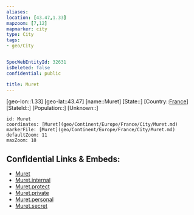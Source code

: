 ```yaml
---
aliases: 
location: [43.47,1.33]
mapzoom: [7,12] 
mapmarker: city 
type: City
tags:
- geo/City


SpocWebEntityId: 32631
isDeleted: false
confidential: public

title: Muret
---
```

[geo-lon::1.33]
[geo-lat::43.47]
[name::Muret]
[State::]
[Country::[France](geo/Continent/Europe/France.md)]
[StateId::]
[Population::]
[Unknown::]


```leaflet
id: Muret
coordinates: [Muret](geo/Continent/Europe/France/City/Muret.md)
markerFile: [Muret](geo/Continent/Europe/France/City/Muret.md)
defaultZoom: 11 
maxZoom: 18
```


## Confidential Links & Embeds: 
- [Muret](../../../../../../_public/geo/Continent/Europe/France/City/Muret.md) 
- [Muret.internal](../../../../../../_internal/geo/Continent/Europe/France/City/Muret.internal.md) 
- [Muret.protect](../../../../../../_protect/geo/Continent/Europe/France/City/Muret.protect.md) 
- [Muret.private](../../../../../../_private/geo/Continent/Europe/France/City/Muret.private.md) 
- [Muret.personal](../../../../../../_personal/geo/Continent/Europe/France/City/Muret.personal.md) 
- [Muret.secret](../../../../../../_secret/geo/Continent/Europe/France/City/Muret.secret.md) 
